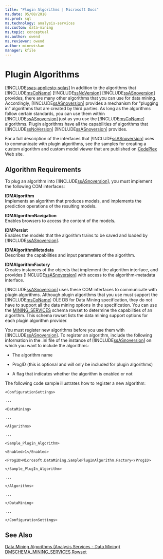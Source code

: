 ```yaml
---
title: "Plugin Algorithms | Microsoft Docs"
ms.date: 05/08/2018
ms.prod: sql
ms.technology: analysis-services
ms.custom: data-mining
ms.topic: conceptual
ms.author: owend
ms.reviewer: owend
author: minewiskan
manager: kfile
---
```

# Plugin Algorithms
[!INCLUDE[ssas-appliesto-sqlas](../../includes/ssas-appliesto-sqlas.md)]
  In addition to the algorithms that [!INCLUDE[msCoName](../../includes/msconame-md.md)] [!INCLUDE[ssNoVersion](../../includes/ssnoversion-md.md)] [!INCLUDE[ssASnoversion](../../includes/ssasnoversion-md.md)] provides, there are many other algorithms that you can use for data mining. Accordingly, [!INCLUDE[ssASnoversion](../../includes/ssasnoversion-md.md)] provides a mechanism for "plugging in" algorithms that are created by third parties. As long as the algorithms follow certain standards, you can use them within [!INCLUDE[ssASnoversion](../../includes/ssasnoversion-md.md)] just as you use the [!INCLUDE[msCoName](../../includes/msconame-md.md)] algorithms. Plugin algorithms have all the capabilities of algorithms that [!INCLUDE[ssNoVersion](../../includes/ssnoversion-md.md)] [!INCLUDE[ssASnoversion](../../includes/ssasnoversion-md.md)] provides.  
  
 For a full description of the interfaces that [!INCLUDE[ssASnoversion](../../includes/ssasnoversion-md.md)] uses to communicate with plugin algorithms, see the samples for creating a custom algorithm and custom model viewer that are published on [CodePlex](http://go.microsoft.com/fwlink/?LinkID=87843) Web site.  
  
## Algorithm Requirements  
 To plug an algorithm into [!INCLUDE[ssASnoversion](../../includes/ssasnoversion-md.md)], you must implement the following COM interfaces:  
  
 **IDMAlgorithm**  
 Implements an algorithm that produces models, and implements the prediction operations of the resulting models.  
  
 **IDMAlgorithmNavigation**  
 Enables browsers to access the content of the models.  
  
 **IDMPersist**  
 Enables the models that the algorithm trains to be saved and loaded by [!INCLUDE[ssASnoversion](../../includes/ssasnoversion-md.md)].  
  
 **IDMAlgorithmMetadata**  
 Describes the capabilities and input parameters of the algorithm.  
  
 **IDMAlgorithmFactory**  
 Creates instances of the objects that implement the algorithm interface, and provides [!INCLUDE[ssASnoversion](../../includes/ssasnoversion-md.md)] with access to the algorithm-metadata interface.  
  
 [!INCLUDE[ssASnoversion](../../includes/ssasnoversion-md.md)] uses these COM interfaces to communicate with plugin algorithms. Although plugin algorithms that you use must support the [!INCLUDE[msCoName](../../includes/msconame-md.md)] OLE DB for Data Mining specification, they do not have to support all the data mining options in the specification. You can use the [MINING_SERVICES](../../analysis-services/schema-rowsets/data-mining/dmschema-mining-services-rowset.md) schema rowset to determine the capabilities of an algorithm. This schema rowset lists the data mining support options for each plugin algorithm provider.  
  
 You must register new algorithms before you use them with [!INCLUDE[ssASnoversion](../../includes/ssasnoversion-md.md)]. To register an algorithm, include the following information in the .ini file of the instance of [!INCLUDE[ssASnoversion](../../includes/ssasnoversion-md.md)] on which you want to include the algorithms:  
  
-   The algorithm name  
  
-   ProgID (this is optional and will only be included for plugin algorithms)  
  
-   A flag that indicates whether the algorithm is enabled or not  
  
 The following code sample illustrates how to register a new algorithm:  
  
 `<ConfigurationSettings>`  
  
 `...`  
  
 `<DataMining>`  
  
 `...`  
  
 `<Algorithms>`  
  
 `...`  
  
 `<Sample_Plugin_Algorithm>`  
  
 `<Enabled>1</Enabled>`  
  
 `<ProgID>Microsoft.DataMining.SamplePlugInAlgorithm.Factory</ProgID>`  
  
 `</Sample_PlugIn_Algorithm>`  
  
 `...`  
  
 `</Algorithms>`  
  
 `...`  
  
 `</DataMining>`  
  
 `...`  
  
 `</ConfigurationSettings>`  
  
## See Also  
 [Data Mining Algorithms &#40;Analysis Services - Data Mining&#41;](../../analysis-services/data-mining/data-mining-algorithms-analysis-services-data-mining.md)   
 [DMSCHEMA_MINING_SERVICES Rowset](../../analysis-services/schema-rowsets/data-mining/dmschema-mining-services-rowset.md)  
  
  
